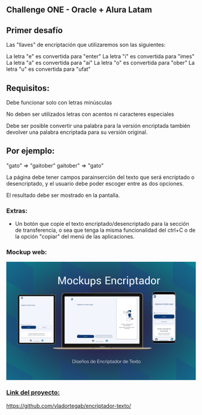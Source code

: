 
## Challenge ONE - Oracle + Alura Latam

## Primer desafío

Las "llaves" de encriptación que utilizaremos son las siguientes:

La letra "e" es convertida para "enter"
La letra "i" es convertida para "imes"
La letra "a" es convertida para "ai"
La letra "o" es convertida para "ober"
La letra "u" es convertida para "ufat"

## Requisitos:

Debe funcionar solo con letras minúsculas

No deben ser utilizados letras con acentos ni caracteres especiales

Debe ser posible convertir una palabra para la versión encriptada también devolver una palabra encriptada para su versión original.

## Por ejemplo:
"gato" => "gaitober"
gaitober" => "gato"

La página debe tener campos parainserción del texto que será encriptado o desencriptado, y el usuario debe poder escoger entre as dos opciones.

El resultado debe ser mostrado en la pantalla.

### Extras:
- Un botón que copie el texto encriptado/desencriptado para la sección de transferencia, o sea que tenga la misma funcionalidad del ctrl+C o de la opción "copiar" del menú de las aplicaciones.

### Mockup web:
<a href="#">
  <img align="center" width = 1000px src=https://github.com/vladortegab/encriptador-texto/blob/master/Figma/Mockups.png?raw=true"
</a>


### Link del proyecto:
<a href="https://vladortegab.github.io/encriptador-texto/">https://github.com/vladortegab/encriptador-texto/
</a>
